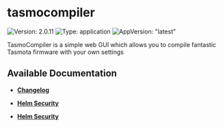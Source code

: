 # tasmocompiler

![Version: 2.0.11](https://img.shields.io/badge/Version-2.0.11-informational?style=flat-square) ![Type: application](https://img.shields.io/badge/Type-application-informational?style=flat-square) ![AppVersion: "latest"](https://img.shields.io/badge/AppVersion-"latest"-informational?style=flat-square)

TasmoCompiler is a simple web GUI which allows you to compile fantastic Tasmota firmware with your own settings

## Available Documentation

- [**Changelog**](CHANGELOG)

- [**Helm Security**](container-security)

- [**Helm Security**](helm-security)

